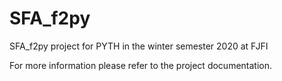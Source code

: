 # SFA_f2py
SFA_f2py project for PYTH in the winter semester 2020 at FJFI

For more information please refer to the project documentation.

